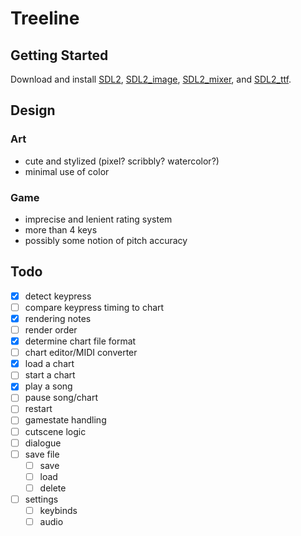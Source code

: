 # Treeline

## Getting Started

Download and install
[SDL2](https://www.libsdl.org/download-2.0.php),
[SDL2\_image](https://www.libsdl.org/projects/SDL_image/),
[SDL2\_mixer](https://www.libsdl.org/projects/SDL_mixer/), and
[SDL2\_ttf](https://www.libsdl.org/projects/SDL_ttf/).

## Design

### Art

- cute and stylized (pixel? scribbly? watercolor?)
- minimal use of color

### Game

- imprecise and lenient rating system
- more than 4 keys
- possibly some notion of pitch accuracy

## Todo

- [x] detect keypress
- [ ] compare keypress timing to chart
- [x] rendering notes
- [ ] render order
- [x] determine chart file format
- [ ] chart editor/MIDI converter
- [x] load a chart
- [ ] start a chart
- [x] play a song
- [ ] pause song/chart
- [ ] restart
- [ ] gamestate handling
- [ ] cutscene logic
- [ ] dialogue
- [ ] save file
    - [ ] save
    - [ ] load
    - [ ] delete
- [ ] settings
    - [ ] keybinds
    - [ ] audio
